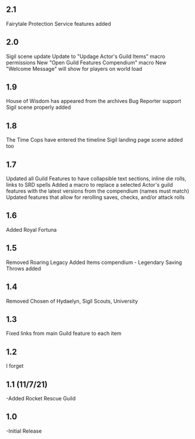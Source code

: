 ## 2.1
Fairytale Protection Service features added

## 2.0
Sigil scene update
Update to "Updage Actor's Guild Items" macro permissions
New "Open Guild Features Compendium" macro
New "Welcome Message" will show for players on world load

## 1.9 
House of Wisdom has appeared from the archives
Bug Reporter support
Sigil scene properly added

## 1.8
The Time Cops have entered the timeline
Sigil landing page scene added too

## 1.7
Updated all Guild Features to have collapsible text sections, inline die rolls, links to SRD spells
Added a macro to replace a selected Actor's guild features with the latest versions from the compendium (names must match)
Updated features that allow for rerolling saves, checks, and/or attack rolls

## 1.6
Added Royal Fortuna

## 1.5
Removed Roaring Legacy
Added Items compendium - Legendary Saving Throws added

## 1.4
Removed Chosen of Hydaelyn, Sigil Scouts, University

## 1.3
Fixed links from main Guild feature to each item

## 1.2
I forget

## 1.1 (11/7/21)
-Added Rocket Rescue Guild

## 1.0 
-Initial Release
